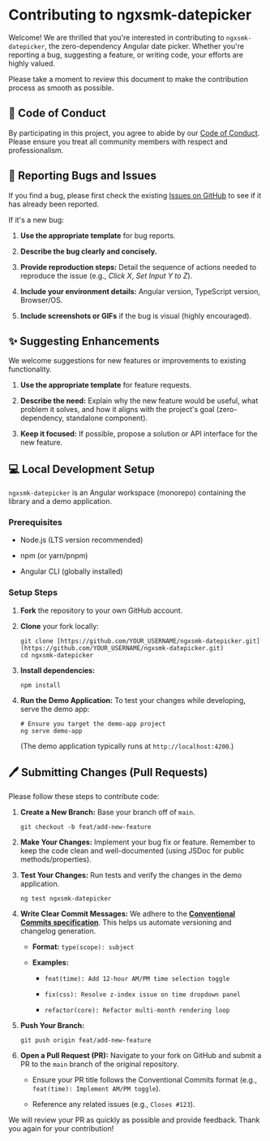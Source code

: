 # Contributing to ngxsmk-datepicker

Welcome! We are thrilled that you're interested in contributing to `ngxsmk-datepicker`, the zero-dependency Angular date picker. Whether you're reporting a bug, suggesting a feature, or writing code, your efforts are highly valued.

Please take a moment to review this document to make the contribution process as smooth as possible.

## 🤝 Code of Conduct

By participating in this project, you agree to abide by our [Code of Conduct](https://www.google.com/search?q=CODE_OF_CONDUCT.md "null"). Please ensure you treat all community members with respect and professionalism.

## 🐛 Reporting Bugs and Issues

If you find a bug, please first check the existing [Issues on GitHub](https://www.google.com/search?q=https://github.com/toozuuu/ngxsmk-datepicker/issues "null") to see if it has already been reported.

If it's a new bug:

1.  **Use the appropriate template** for bug reports.
    
2.  **Describe the bug clearly and concisely.**
    
3.  **Provide reproduction steps:** Detail the sequence of actions needed to reproduce the issue (e.g., _Click X_, _Set Input Y to Z_).
    
4.  **Include your environment details:** Angular version, TypeScript version, Browser/OS.
    
5.  **Include screenshots or GIFs** if the bug is visual (highly encouraged).
    

## ✨ Suggesting Enhancements

We welcome suggestions for new features or improvements to existing functionality.

1.  **Use the appropriate template** for feature requests.
    
2.  **Describe the need:** Explain why the new feature would be useful, what problem it solves, and how it aligns with the project's goal (zero-dependency, standalone component).
    
3.  **Keep it focused:** If possible, propose a solution or API interface for the new feature.
    

## 💻 Local Development Setup

`ngxsmk-datepicker` is an Angular workspace (monorepo) containing the library and a demo application.

### Prerequisites

-   Node.js (LTS version recommended)
    
-   npm (or yarn/pnpm)
    
-   Angular CLI (globally installed)
    

### Setup Steps

1.  **Fork** the repository to your own GitHub account.
    
2.  **Clone** your fork locally:
    
        git clone [https://github.com/YOUR_USERNAME/ngxsmk-datepicker.git](https://github.com/YOUR_USERNAME/ngxsmk-datepicker.git)
        cd ngxsmk-datepicker
        
    
3.  **Install dependencies:**
    
        npm install
        
    
4.  **Run the Demo Application:** To test your changes while developing, serve the demo app:
    
        # Ensure you target the demo-app project
        ng serve demo-app 
        
    
    (The demo application typically runs at `http://localhost:4200`.)
    

## 🖊️ Submitting Changes (Pull Requests)

Please follow these steps to contribute code:

1.  **Create a New Branch:** Base your branch off of `main`.
    
        git checkout -b feat/add-new-feature
        
    
2.  **Make Your Changes:** Implement your bug fix or feature. Remember to keep the code clean and well-documented (using JSDoc for public methods/properties).
    
3.  **Test Your Changes:** Run tests and verify the changes in the demo application.
    
        ng test ngxsmk-datepicker
        
    
4.  **Write Clear Commit Messages:** We adhere to the [**Conventional Commits specification**](https://www.conventionalcommits.org/en/v1.0.0/ "null"). This helps us automate versioning and changelog generation.
    
    -   **Format:** `type(scope): subject`
        
    -   **Examples:**
        
        -   `feat(time): Add 12-hour AM/PM time selection toggle`
            
        -   `fix(css): Resolve z-index issue on time dropdown panel`
            
        -   `refactor(core): Refactor multi-month rendering loop`
            
5.  **Push Your Branch:**
    
        git push origin feat/add-new-feature
        
    
6.  **Open a Pull Request (PR):** Navigate to your fork on GitHub and submit a PR to the `main` branch of the original repository.
    
    -   Ensure your PR title follows the Conventional Commits format (e.g., `feat(time): Implement AM/PM toggle`).
        
    -   Reference any related issues (e.g., `Closes #123`).
        

We will review your PR as quickly as possible and provide feedback. Thank you again for your contribution!
